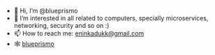 - 👋 Hi, I’m @blueprismo
- 👀 I’m interested in all related to computers, specially microservices, networking, security and so on :)
- 📫 How to reach me: eninkadukk@gmail.com
- 🕸️ [blueprismo](https://blueprismo.com)

<!---
blueprismo/blueprismo is a ✨ special ✨ repository because its `README.md` (this file) appears on your GitHub profile.
You can click the Preview link to take a look at your changes.
--->
